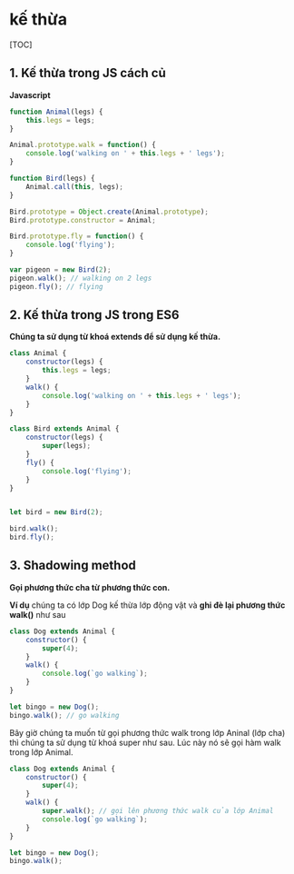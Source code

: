 # kế thừa

[TOC]

## 1. Kế thừa trong JS cách củ 

**Javascript**

```js
function Animal(legs) {
    this.legs = legs;
}

Animal.prototype.walk = function() {
    console.log('walking on ' + this.legs + ' legs');
}

function Bird(legs) {
    Animal.call(this, legs);
}

Bird.prototype = Object.create(Animal.prototype);
Bird.prototype.constructor = Animal;

Bird.prototype.fly = function() {
    console.log('flying');
}

var pigeon = new Bird(2);
pigeon.walk(); // walking on 2 legs
pigeon.fly(); // flying
```

## 2. Kế thừa trong JS trong ES6 

**Chúng ta sử dụng từ khoá extends để sử dụng kế thừa.**

```js
class Animal {
    constructor(legs) {
        this.legs = legs;
    }
    walk() {
        console.log('walking on ' + this.legs + ' legs');
    }
}

class Bird extends Animal {
    constructor(legs) {
        super(legs);
    }
    fly() {
        console.log('flying');
    }
}


let bird = new Bird(2);

bird.walk();
bird.fly();
```

## 3. Shadowing method

**Gọi phương thức cha từ phương thức con.**

**Ví dụ** chúng ta có lớp Dog kế thừa lớp động vật và **ghi đè lại phương thức walk()** như sau

```js
class Dog extends Animal {
    constructor() {
        super(4);
    }
    walk() {
        console.log(`go walking`);
    }
}

let bingo = new Dog();
bingo.walk(); // go walking
```

Bây giờ chúng ta muốn từ gọi phương thức walk trong lớp Aninal (lớp cha) thì chúng ta sử dụng từ khoá super như sau. Lúc này nó sẽ gọi hàm walk trong lớp Animal.

```js
class Dog extends Animal {
    constructor() {
        super(4);
    }
    walk() {
        super.walk(); // gọi lên phương thức walk của lớp Animal
        console.log(`go walking`);
    }
}

let bingo = new Dog();
bingo.walk();
```